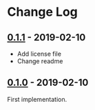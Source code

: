 # Change Log

## [0.1.1](https://github.com/wisdman/SideBarMenuAdvanced/releases/tag/v0.1.1) - 2019-02-10

* Add license file
* Change readme

## [0.1.0](https://github.com/wisdman/SideBarMenuAdvanced/releases/tag/v0.1.0) - 2019-02-10

First implementation.